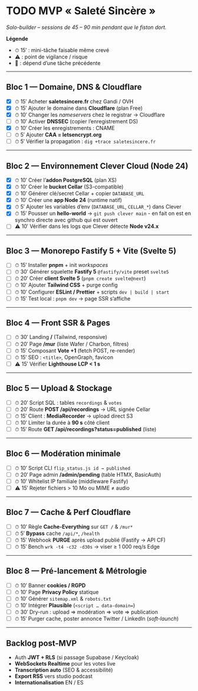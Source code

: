 # TODO MVP « Saleté Sincère »
*Solo-builder – sessions de 45 – 90 min pendant que le fiston dort.*

**Légende**  
- ⏱ 15′ : mini-tâche faisable même crevé  
- ⚠︎ : point de vigilance / risque  
- 🔄 : dépend d’une tâche précédente  

---

## Bloc 1 — Domaine, DNS & Cloudflare
- [x] ⏱ 15′ Acheter **saletesincere.fr** chez Gandi / OVH  
- [x] ⏱ 15′ Ajouter le domaine dans **Cloudflare** (plan Free)  
- [x] ⏱ 10′ Changer les *nameservers* chez le registrar → Cloudflare  
- [ ] ⏱ 10′ Activer **DNSSEC** (copier l’enregistrement DS)  
- [x] ⏱ 10′ Créer les enregistrements : CNAME
- [ ] ⏱ 5′ Ajouter **CAA = letsencrypt.org**  
- [ ] ⏱ 5′ Vérifier la propagation : `dig +trace saletesincere.fr`

---

## Bloc 2 — Environnement Clever Cloud (Node 24)
- [x] ⏱ 10′ Créer l’**addon PostgreSQL** (plan XS)  
- [x] ⏱ 10′ Créer le **bucket Cellar** (S3-compatible)  
- [x] ⏱ 10′ Générer clé/secret Cellar + copier `DATABASE_URL`  
- [x] ⏱ 10′ Créer une **app Node 24** (runtime natif)  
- [x] ⏱ 5′ Ajouter les variables d’env (`DATABASE_URL`, `CELLAR_*`) dans Clever  
- [x] ⏱ 15′ Pousser un **hello-world** → `git push clever main`  - en fait on est en synchro directe avec github qui est ouvert
- [ ] ⚠︎ 10′ Vérifier dans les logs que Clever détecte **Node v24.x**

---

## Bloc 3 — Monorepo Fastify 5 + Vite (Svelte 5)
- [ ] ⏱ 15′ Installer **pnpm** + init *workspaces*  
- [ ] ⏱ 30′ Générer squelette **Fastify 5** `@fastify/vite` preset `svelte5`  
- [ ] ⏱ 20′ Créer **client Svelte 5** (`pnpm create svelte@next`)  
- [ ] ⏱ 10′ Ajouter **Tailwind CSS** + purge config  
- [ ] ⏱ 10′ Configurer **ESLint / Prettier** + scripts `dev | build | start`  
- [ ] ⏱ 15′ Test local : `pnpm dev` → page SSR s’affiche

---

## Bloc 4 — Front SSR & Pages
- [ ] ⏱ 30′ Landing **/** (Tailwind, responsive)  
- [ ] ⏱ 20′ Page **/mur** (liste Wafer / Charbon, filtres)  
- [ ] ⏱ 15′ Composant **Vote +1** (fetch POST, re-render)  
- [ ] ⏱ 15′ SEO : `<title>`, OpenGraph, favicon  
- [ ] ⚠︎ 15′ Vérifier **Lighthouse LCP < 1 s**

---

## Bloc 5 — Upload & Stockage
- [ ] ⏱ 20′ Script SQL : tables `recordings` & `votes`  
- [ ] ⏱ 20′ Route **POST /api/recordings** → URL signée Cellar  
- [ ] ⏱ 15′ Client : **MediaRecorder** → upload direct S3  
- [ ] ⏱ 10′ Limiter la durée à **90 s** côté client  
- [ ] ⏱ 15′ Route **GET /api/recordings?status=published** (liste)

---

## Bloc 6 — Modération minimale
- [ ] ⏱ 10′ Script CLI `flip_status.js id → published`  
- [ ] ⏱ 20′ Page admin **/admin/pending** (table HTMX, BasicAuth)  
- [ ] ⏱ 10′ Whitelist IP familiale (middleware Fastify)  
- [ ] ⚠︎ 15′ Rejeter fichiers > 10 Mo ou MIME ≠ audio

---

## Bloc 7 — Cache & Perf Cloudflare
- [ ] ⏱ 10′ Règle **Cache-Everything** sur `GET /` & `/mur*`  
- [ ] ⏱ 5′ **Bypass** cache `/api/*`, `/health`  
- [ ] ⏱ 15′ Webhook **PURGE** après upload publié (Fastify → API CF)  
- [ ] ⏱ 15′ Bench `wrk -t4 -c32 -d30s` → viser ≥ 1 000 req/s Edge

---

## Bloc 8 — Pré-lancement & Métrologie
- [ ] ⏱ 10′ Banner **cookies / RGPD**  
- [ ] ⏱ 10′ Page **Privacy Policy** statique  
- [ ] ⏱ 10′ Générer `sitemap.xml` & `robots.txt`  
- [ ] ⏱ 10′ Intégrer **Plausible** (`<script … data-domain=`)  
- [ ] ⏱ 30′ Dry-run : upload ⇒ modération ⇒ vote ⇒ publication  
- [ ] ⏱ 15′ Purger cache, poster annonce Twitter / LinkedIn (*soft-launch*)

---

## Backlog post-MVP
- Auth **JWT + RLS** (si passage Supabase / Keycloak)  
- **WebSockets Realtime** pour les votes live  
- **Transcription auto** (SEO & accessibilité)  
- **Export RSS** vers studio podcast  
- **Internationalisation** EN / ES  
